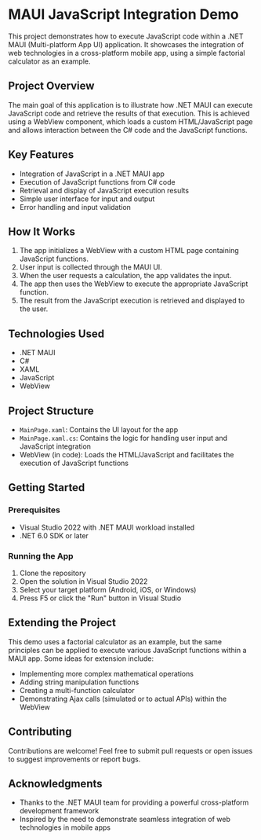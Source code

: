 # MAUI JavaScript Integration Demo

This project demonstrates how to execute JavaScript code within a .NET MAUI (Multi-platform App UI) application. It showcases the integration of web technologies in a cross-platform mobile app, using a simple factorial calculator as an example.

## Project Overview

The main goal of this application is to illustrate how .NET MAUI can execute JavaScript code and retrieve the results of that execution. This is achieved using a WebView component, which loads a custom HTML/JavaScript page and allows interaction between the C# code and the JavaScript functions.

## Key Features

- Integration of JavaScript in a .NET MAUI app
- Execution of JavaScript functions from C# code
- Retrieval and display of JavaScript execution results
- Simple user interface for input and output
- Error handling and input validation

## How It Works

1. The app initializes a WebView with a custom HTML page containing JavaScript functions.
2. User input is collected through the MAUI UI.
3. When the user requests a calculation, the app validates the input.
4. The app then uses the WebView to execute the appropriate JavaScript function.
5. The result from the JavaScript execution is retrieved and displayed to the user.

## Technologies Used

- .NET MAUI
- C#
- XAML
- JavaScript
- WebView

## Project Structure

- `MainPage.xaml`: Contains the UI layout for the app
- `MainPage.xaml.cs`: Contains the logic for handling user input and JavaScript integration
- WebView (in code): Loads the HTML/JavaScript and facilitates the execution of JavaScript functions

## Getting Started

### Prerequisites

- Visual Studio 2022 with .NET MAUI workload installed
- .NET 6.0 SDK or later

### Running the App

1. Clone the repository
2. Open the solution in Visual Studio 2022
3. Select your target platform (Android, iOS, or Windows)
4. Press F5 or click the "Run" button in Visual Studio

## Extending the Project

This demo uses a factorial calculator as an example, but the same principles can be applied to execute various JavaScript functions within a MAUI app. Some ideas for extension include:

- Implementing more complex mathematical operations
- Adding string manipulation functions
- Creating a multi-function calculator
- Demonstrating Ajax calls (simulated or to actual APIs) within the WebView

## Contributing

Contributions are welcome! Feel free to submit pull requests or open issues to suggest improvements or report bugs.

## Acknowledgments

- Thanks to the .NET MAUI team for providing a powerful cross-platform development framework
- Inspired by the need to demonstrate seamless integration of web technologies in mobile apps
